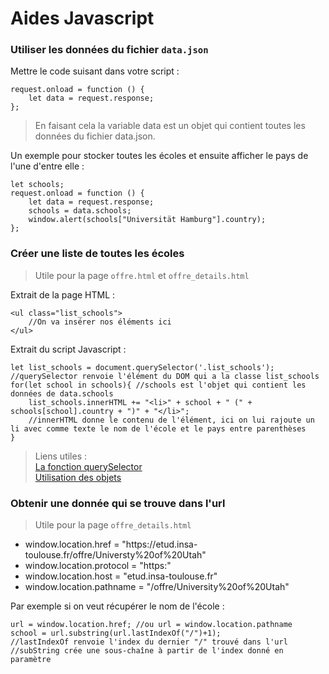 ﻿# Aides Javascript
### Utiliser les données du fichier `data.json`
Mettre le code suisant dans votre script :
```
request.onload = function () {
    let data = request.response;
};
```
> En faisant cela la variable data est un objet qui contient toutes les données du fichier data.json.

Un exemple pour stocker toutes les écoles et ensuite afficher le pays de l'une d'entre elle :
```
let schools;
request.onload = function () {
    let data = request.response;
    schools = data.schools;
    window.alert(schools["Universität Hamburg"].country);
};
```

### Créer une liste de toutes les écoles
> Utile pour la page `offre.html` et `offre_details.html`

Extrait de la page HTML :
```
<ul class="list_schools">
    //On va insérer nos éléments ici
</ul>
```
Extrait du script Javascript :
```
let list_schools = document.querySelector('.list_schools'); //querySelector renvoie l'élément du DOM qui a la classe list_schools
for(let school in schools){ //schools est l'objet qui contient les données de data.schools
    list_schools.innerHTML += "<li>" + school + " (" + schools[school].country + ")" + "</li>";
    //innerHTML donne le contenu de l'élément, ici on lui rajoute un li avec comme texte le nom de l'école et le pays entre parenthèses
}
```
> Liens utiles :
<br>[La fonction querySelector](https://developer.mozilla.org/fr/docs/Web/API/Document/querySelector)
<br>[Utilisation des objets](https://developer.mozilla.org/fr/docs/Web/JavaScript/Guide/Utiliser_les_objets)

### Obtenir une donnée qui se trouve dans l'url
> Utile pour la page `offre_details.html`
* window.location.href = "https://<span></span>etud.insa-toulouse.fr/offre/Universty%20of%20Utah"
* window.location.protocol = "https:"
* window.location.host = "etud.insa-toulouse.fr"
* window.location.pathname = "/offre/University%20of%20Utah"

Par exemple si on veut récupérer le nom de l'école :
```
url = window.location.href; //ou url = window.location.pathname
school = url.substring(url.lastIndexOf("/")+1);
//lastIndexOf renvoie l'index du dernier "/" trouvé dans l'url
//subString crée une sous-chaîne à partir de l'index donné en paramètre
```